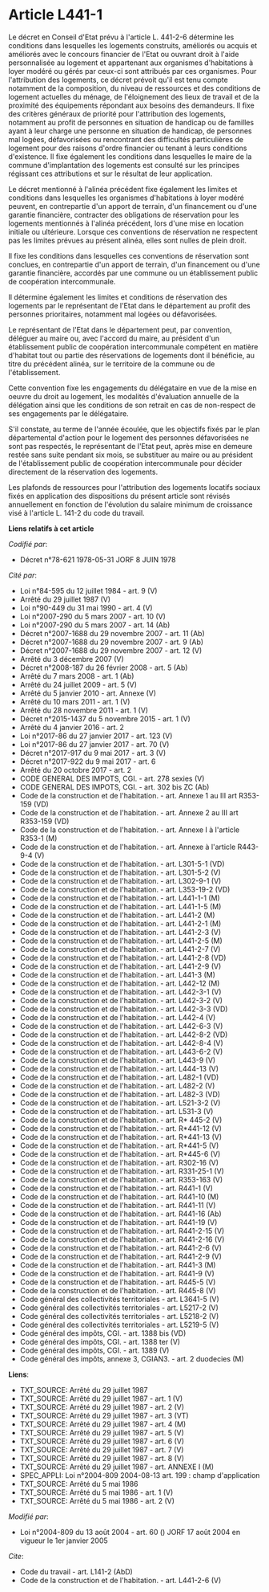 # Article L441-1

Le décret en Conseil d'Etat prévu à l'article L. 441-2-6 détermine les conditions dans lesquelles les logements construits,
améliorés ou acquis et améliorés avec le concours financier de l'Etat ou ouvrant droit à l'aide personnalisée au logement et
appartenant aux organismes d'habitations à loyer modéré ou gérés par ceux-ci sont attribués par ces organismes. Pour
l'attribution des logements, ce décret prévoit qu'il est tenu compte notamment de la composition, du niveau de ressources et
des conditions de logement actuelles du ménage, de l'éloignement des lieux de travail et de la proximité des équipements
répondant aux besoins des demandeurs. Il fixe des critères généraux de priorité pour l'attribution des logements, notamment
au profit de personnes en situation de handicap ou de familles ayant à leur charge une personne en situation de handicap, de
personnes mal logées, défavorisées ou rencontrant des difficultés particulières de logement pour des raisons d'ordre
financier ou tenant à leurs conditions d'existence. Il fixe également les conditions dans lesquelles le maire de la commune
d'implantation des logements est consulté sur les principes régissant ces attributions et sur le résultat de leur
application.

Le décret mentionné à l'alinéa précédent fixe également les limites et conditions dans lesquelles les organismes
d'habitations à loyer modéré peuvent, en contrepartie d'un apport de terrain, d'un financement ou d'une garantie financière,
contracter des obligations de réservation pour les logements mentionnés à l'alinéa précédent, lors d'une mise en location
initiale ou ultérieure. Lorsque ces conventions de réservation ne respectent pas les limites prévues au présent alinéa, elles
sont nulles de plein droit.

Il fixe les conditions dans lesquelles ces conventions de réservation sont conclues, en contrepartie d'un apport de terrain,
d'un financement ou d'une garantie financière, accordés par une commune ou un établissement public de coopération
intercommunale.

Il détermine également les limites et conditions de réservation des logements par le représentant de l'Etat dans le
département au profit des personnes prioritaires, notamment mal logées ou défavorisées.

Le représentant de l'Etat dans le département peut, par convention, déléguer au maire ou, avec l'accord du maire, au
président d'un établissement public de coopération intercommunale compétent en matière d'habitat tout ou partie des
réservations de logements dont il bénéficie, au titre du précédent alinéa, sur le territoire de la commune ou de
l'établissement.

Cette convention fixe les engagements du délégataire en vue de la mise en oeuvre du droit au logement, les modalités
d'évaluation annuelle de la délégation ainsi que les conditions de son retrait en cas de non-respect de ses engagements par
le délégataire.

S'il constate, au terme de l'année écoulée, que les objectifs fixés par le plan départemental d'action pour le logement des
personnes défavorisées ne sont pas respectés, le représentant de l'Etat peut, après mise en demeure restée sans suite pendant
six mois, se substituer au maire ou au président de l'établissement public de coopération intercommunale pour décider
directement de la réservation des logements.

Les plafonds de ressources pour l'attribution des logements locatifs sociaux fixés en application des dispositions du présent
article sont révisés annuellement en fonction de l'évolution du salaire minimum de croissance visé à l'article L. 141-2 du
code du travail.

**Liens relatifs à cet article**

_Codifié par_:

  - Décret n°78-621 1978-05-31 JORF 8 JUIN 1978

_Cité par_:

  - Loi n°84-595 du 12 juillet 1984 - art. 9 (V)
  - Arrêté du 29 juillet 1987 (V)
  - Loi n°90-449 du 31 mai 1990 - art. 4 (V)
  - Loi n°2007-290 du 5 mars 2007 - art. 10 (V)
  - Loi n°2007-290 du 5 mars 2007 - art. 14 (Ab)
  - Décret n°2007-1688 du 29 novembre 2007 - art. 11 (Ab)
  - Décret n°2007-1688 du 29 novembre 2007 - art. 9 (Ab)
  - Décret n°2007-1688 du 29 novembre 2007 - art. 12 (V)
  - Arrêté du 3 décembre 2007 (V)
  - Décret n°2008-187 du 26 février 2008 - art. 5 (Ab)
  - Arrêté du 7 mars 2008 - art. 1 (Ab)
  - Arrêté du 24 juillet 2009 - art. 5 (V)
  - Arrêté du 5 janvier 2010 - art. Annexe (V)
  - Arrêté du 10 mars 2011 - art. 1 (V)
  - Arrêté du 28 novembre 2011 - art. 1 (V)
  - Décret n°2015-1437 du 5 novembre 2015 - art. 1 (V)
  - Arrêté du 4 janvier 2016 - art. 2
  - Loi n°2017-86 du 27 janvier 2017 - art. 123 (V)
  - Loi n°2017-86 du 27 janvier 2017 - art. 70 (V)
  - Décret n°2017-917 du 9 mai 2017 - art. 3 (V)
  - Décret n°2017-922 du 9 mai 2017 - art. 6
  - Arrêté du 20 octobre 2017 - art. 2
  - CODE GENERAL DES IMPOTS, CGI. - art. 278 sexies (V)
  - CODE GENERAL DES IMPOTS, CGI. - art. 302 bis ZC (Ab)
  - Code de la construction et de l'habitation. - art. Annexe 1 au III art R353-159 (VD)
  - Code de la construction et de l'habitation. - art. Annexe 2 au III art R353-159 (VD)
  - Code de la construction et de l'habitation. - art. Annexe I à l'article R353-1 (M)
  - Code de la construction et de l'habitation. - art. Annexe à l'article R443-9-4 (V)
  - Code de la construction et de l'habitation. - art. L301-5-1 (VD)
  - Code de la construction et de l'habitation. - art. L301-5-2 (V)
  - Code de la construction et de l'habitation. - art. L302-9-1 (V)
  - Code de la construction et de l'habitation. - art. L353-19-2 (VD)
  - Code de la construction et de l'habitation. - art. L441-1-1 (M)
  - Code de la construction et de l'habitation. - art. L441-1-5 (M)
  - Code de la construction et de l'habitation. - art. L441-2 (M)
  - Code de la construction et de l'habitation. - art. L441-2-1 (M)
  - Code de la construction et de l'habitation. - art. L441-2-3 (V)
  - Code de la construction et de l'habitation. - art. L441-2-5 (M)
  - Code de la construction et de l'habitation. - art. L441-2-7 (V)
  - Code de la construction et de l'habitation. - art. L441-2-8 (VD)
  - Code de la construction et de l'habitation. - art. L441-2-9 (V)
  - Code de la construction et de l'habitation. - art. L441-3 (M)
  - Code de la construction et de l'habitation. - art. L442-12 (M)
  - Code de la construction et de l'habitation. - art. L442-3-1 (V)
  - Code de la construction et de l'habitation. - art. L442-3-2 (V)
  - Code de la construction et de l'habitation. - art. L442-3-3 (VD)
  - Code de la construction et de l'habitation. - art. L442-4 (V)
  - Code de la construction et de l'habitation. - art. L442-6-3 (V)
  - Code de la construction et de l'habitation. - art. L442-8-2 (VD)
  - Code de la construction et de l'habitation. - art. L442-8-4 (V)
  - Code de la construction et de l'habitation. - art. L443-6-2 (V)
  - Code de la construction et de l'habitation. - art. L443-9 (V)
  - Code de la construction et de l'habitation. - art. L444-13 (V)
  - Code de la construction et de l'habitation. - art. L482-1 (VD)
  - Code de la construction et de l'habitation. - art. L482-2 (V)
  - Code de la construction et de l'habitation. - art. L482-3 (VD)
  - Code de la construction et de l'habitation. - art. L521-3-2 (V)
  - Code de la construction et de l'habitation. - art. L531-3 (V)
  - Code de la construction et de l'habitation. - art. R* 445-2 (V)
  - Code de la construction et de l'habitation. - art. R*441-12 (V)
  - Code de la construction et de l'habitation. - art. R*441-13 (V)
  - Code de la construction et de l'habitation. - art. R*441-5 (V)
  - Code de la construction et de l'habitation. - art. R*445-6 (V)
  - Code de la construction et de l'habitation. - art. R302-16 (V)
  - Code de la construction et de l'habitation. - art. R331-25-1 (V)
  - Code de la construction et de l'habitation. - art. R353-163 (V)
  - Code de la construction et de l'habitation. - art. R441-1 (V)
  - Code de la construction et de l'habitation. - art. R441-10 (M)
  - Code de la construction et de l'habitation. - art. R441-11 (V)
  - Code de la construction et de l'habitation. - art. R441-16 (Ab)
  - Code de la construction et de l'habitation. - art. R441-19 (V)
  - Code de la construction et de l'habitation. - art. R441-2-15 (V)
  - Code de la construction et de l'habitation. - art. R441-2-16 (V)
  - Code de la construction et de l'habitation. - art. R441-2-6 (V)
  - Code de la construction et de l'habitation. - art. R441-2-9 (V)
  - Code de la construction et de l'habitation. - art. R441-3 (M)
  - Code de la construction et de l'habitation. - art. R441-9 (V)
  - Code de la construction et de l'habitation. - art. R445-5 (V)
  - Code de la construction et de l'habitation. - art. R445-8 (V)
  - Code général des collectivités territoriales - art. L3641-5 (V)
  - Code général des collectivités territoriales - art. L5217-2 (V)
  - Code général des collectivités territoriales - art. L5218-2 (V)
  - Code général des collectivités territoriales - art. L5219-5 (V)
  - Code général des impôts, CGI. - art. 1388 bis (VD)
  - Code général des impôts, CGI. - art. 1388 ter (V)
  - Code général des impôts, CGI. - art. 1389 (V)
  - Code général des impôts, annexe 3, CGIAN3. - art. 2 duodecies (M)

**Liens**:

  - TXT_SOURCE: Arrêté du 29 juillet 1987
  - TXT_SOURCE: Arrêté du 29 juillet 1987 - art. 1 (V)
  - TXT_SOURCE: Arrêté du 29 juillet 1987 - art. 2 (V)
  - TXT_SOURCE: Arrêté du 29 juillet 1987 - art. 3 (VT)
  - TXT_SOURCE: Arrêté du 29 juillet 1987 - art. 4 (M)
  - TXT_SOURCE: Arrêté du 29 juillet 1987 - art. 5 (V)
  - TXT_SOURCE: Arrêté du 29 juillet 1987 - art. 6 (V)
  - TXT_SOURCE: Arrêté du 29 juillet 1987 - art. 7 (V)
  - TXT_SOURCE: Arrêté du 29 juillet 1987 - art. 8 (V)
  - TXT_SOURCE: Arrêté du 29 juillet 1987 - art. ANNEXE I (M)
  - SPEC_APPLI: Loi n°2004-809 2004-08-13 art. 199 : champ d'application
  - TXT_SOURCE: Arrêté du 5 mai 1986
  - TXT_SOURCE: Arrêté du 5 mai 1986 - art. 1 (V)
  - TXT_SOURCE: Arrêté du 5 mai 1986 - art. 2 (V)

_Modifié par_:

  - Loi n°2004-809 du 13 août 2004 - art. 60 () JORF 17 août 2004 en vigueur le 1er janvier 2005

_Cite_:

  - Code du travail - art. L141-2 (AbD)
  - Code de la construction et de l'habitation. - art. L441-2-6 (V)
